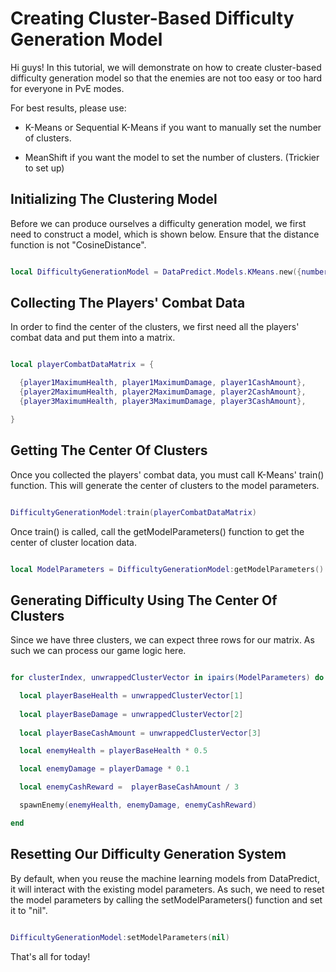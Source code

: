 # Creating Cluster-Based Difficulty Generation Model

Hi guys! In this tutorial, we will demonstrate on how to create cluster-based difficulty generation model so that the enemies are not too easy or too hard for everyone in PvE modes.

For best results, please use:

* K-Means or Sequential K-Means if you want to manually set the number of clusters.

* MeanShift if you want the model to set the number of clusters. (Trickier to set up)

## Initializing The Clustering Model

Before we can produce ourselves a difficulty generation model, we first need to construct a model, which is shown below. Ensure that the distance function is not "CosineDistance".

```lua

local DifficultyGenerationModel = DataPredict.Models.KMeans.new({numberOfClusters = 1, distanceFunction = "Euclidean"}) -- For this tutorial, we will assume that we will generate one type of enemy.

```

## Collecting The Players' Combat Data

In order to find the center of the clusters, we first need all the players' combat data and put them into a matrix.

```lua

local playerCombatDataMatrix = {

  {player1MaximumHealth, player1MaximumDamage, player1CashAmount},
  {player2MaximumHealth, player2MaximumDamage, player2CashAmount},
  {player3MaximumHealth, player3MaximumDamage, player3CashAmount},

}

```

## Getting The Center Of Clusters

Once you collected the players' combat data, you must call K-Means' train() function. This will generate the center of clusters to the model parameters.

```lua

DifficultyGenerationModel:train(playerCombatDataMatrix)

```

Once train() is called, call the getModelParameters() function to get the center of cluster location data.

```lua

local ModelParameters = DifficultyGenerationModel:getModelParameters()

```

## Generating Difficulty Using The Center Of Clusters

Since we have three clusters, we can expect three rows for our matrix. As such we can process our game logic here.

```lua

for clusterIndex, unwrappedClusterVector in ipairs(ModelParameters) do

  local playerBaseHealth = unwrappedClusterVector[1]
  
  local playerBaseDamage = unwrappedClusterVector[2]
  
  local playerBaseCashAmount = unwrappedClusterVector[3]

  local enemyHealth = playerBaseHealth * 0.5

  local enemyDamage = playerDamage * 0.1

  local enemyCashReward =  playerBaseCashAmount / 3

  spawnEnemy(enemyHealth, enemyDamage, enemyCashReward)

end

```

## Resetting Our Difficulty Generation System

By default, when you reuse the machine learning models from DataPredict, it will interact with the existing model parameters. As such, we need to reset the model parameters by calling the setModelParameters() function and set it to "nil".

```lua

DifficultyGenerationModel:setModelParameters(nil)

```

That's all for today!
